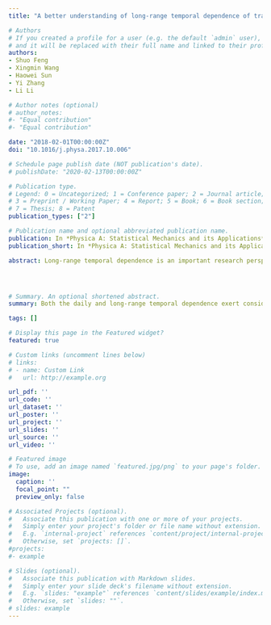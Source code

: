 ```yaml
---
title: "A better understanding of long-range temporal dependence of traffic flow time series"

# Authors
# If you created a profile for a user (e.g. the default `admin` user), write the username (folder name) here 
# and it will be replaced with their full name and linked to their profile.
authors:
- Shuo Feng
- Xingmin Wang
- Haowei Sun
- Yi Zhang
- Li Li

# Author notes (optional)
# author_notes:
#- "Equal contribution"
#- "Equal contribution"

date: "2018-02-01T00:00:00Z"
doi: "10.1016/j.physa.2017.10.006"

# Schedule page publish date (NOT publication's date).
# publishDate: "2020-02-13T00:00:00Z"

# Publication type.
# Legend: 0 = Uncategorized; 1 = Conference paper; 2 = Journal article;
# 3 = Preprint / Working Paper; 4 = Report; 5 = Book; 6 = Book section;
# 7 = Thesis; 8 = Patent
publication_types: ["2"]

# Publication name and optional abbreviated publication name.
publication: In *Physica A: Statistical Mechanics and its Applications*
publication_short: In *Physica A: Statistical Mechanics and its Applications*

abstract: Long-range temporal dependence is an important research perspective for modelling of traffic flow time series. Various methods have been proposed to depict the long-range temporal dependence, including autocorrelation function analysis, spectral analysis and fractal analysis. However, few researches have studied the daily temporal dependence (i.e. the similarity between different daily traffic flow time series), which can help us better understand the long-range temporal dependence, such as the origin of crossover phenomenon. Moreover, considering both types of dependence contributes to establishing more accurate model and depicting the properties of traffic flow time series. In this paper, we study the properties of daily temporal dependence by simple average method and Principal Component Analysis (PCA) based method. Meanwhile, we also study the long-range temporal dependence by Detrended Fluctuation Analysis (DFA) and Multifractal Detrended Fluctuation Analysis (MFDFA). The results show that both the daily and long-range temporal dependence exert considerable influence on the traffic flow series. The DFA results reveal that the daily temporal dependence creates crossover phenomenon when estimating the Hurst exponent which depicts the long-range temporal dependence. Furthermore, through the comparison of the DFA test, PCA-based method turns out to be a better method to extract the daily temporal dependence especially when the difference between days is significant.




# Summary. An optional shortened abstract.
summary: Both the daily and long-range temporal dependence exert considerable influence on the traffic flow series. The daily temporal dependence creates crossover phenomenon when estimating the Hurst. PCA-based method turns out to be a better method to extract the daily temporal dependence.

tags: []

# Display this page in the Featured widget?
featured: true

# Custom links (uncomment lines below)
# links:
# - name: Custom Link
#   url: http://example.org

url_pdf: ''
url_code: ''
url_dataset: ''
url_poster: ''
url_project: ''
url_slides: ''
url_source: ''
url_video: ''

# Featured image
# To use, add an image named `featured.jpg/png` to your page's folder. 
image:
  caption: ''
  focal_point: ""
  preview_only: false

# Associated Projects (optional).
#   Associate this publication with one or more of your projects.
#   Simply enter your project's folder or file name without extension.
#   E.g. `internal-project` references `content/project/internal-project/index.md`.
#   Otherwise, set `projects: []`.
#projects:
#- example

# Slides (optional).
#   Associate this publication with Markdown slides.
#   Simply enter your slide deck's filename without extension.
#   E.g. `slides: "example"` references `content/slides/example/index.md`.
#   Otherwise, set `slides: ""`.
# slides: example
---
```


